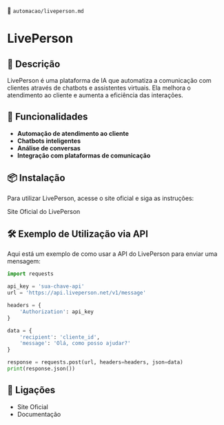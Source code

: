 📌 `automacao/liveperson.md`

# LivePerson

## 🔹 Descrição
LivePerson é uma plataforma de IA que automatiza a comunicação com clientes através de chatbots e assistentes virtuais. Ela melhora o atendimento ao cliente e aumenta a eficiência das interações.

## 🚀 Funcionalidades
- **Automação de atendimento ao cliente**
- **Chatbots inteligentes**
- **Análise de conversas**
- **Integração com plataformas de comunicação**

## 📦 Instalação
Para utilizar LivePerson, acesse o site oficial e siga as instruções:

Site Oficial do LivePerson

## 🛠️ Exemplo de Utilização via API
Aqui está um exemplo de como usar a API do LivePerson para enviar uma mensagem:

```python
import requests

api_key = 'sua-chave-api'
url = 'https://api.liveperson.net/v1/message'

headers = {
    'Authorization': api_key
}

data = {
    'recipient': 'cliente_id',
    'message': 'Olá, como posso ajudar?'
}

response = requests.post(url, headers=headers, json=data)
print(response.json())
```

## 🔗 Ligações
- Site Oficial
- Documentação

